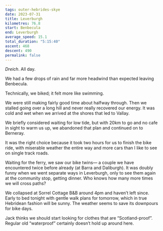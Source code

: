 ```yaml
---
tags: outer-hebrides-skye
date: 2023-07-31
title: Leverburgh
kilometres: 76.8
start: Benbecula
end: Leverburgh
average_speed: 15.1
total_duration: "5:15:40"
ascent: 468
descent: 490
permalink: false
---
```


*Dreich*. All day.

We had a few drops of rain and far more headwind than expected leaving Benbecula.

Technically, we biked; it felt more like swimming.

We were still making fairly good time about halfway through. Then we stalled going over a long hill and never really recovered our energy. It was cold and wet when we arrived at the shores that led to Vallay.

We briefly considered waiting for low tide, but with 20km to go and no cafe in sight to warm us up, we abandoned that plan and continued on to Berneray.

It was the right choice because it took two hours for us to finish the bike ride, with miserable weather the entire way and more cars than I like to see on single track roads. 

Waiting for the ferry, we saw our bike twins— a couple we have encountered twice before already (at Barra and Daliburgh). It was doubly funny when we went separate ways in Leverburgh, only to see them again at the community stop, getting dinner. Who knows how many more times we will cross paths?

We collapsed at Sorrel Cottage B&B around 4pm and haven’t left since. Early to bed tonight with gentle walk plans for tomorrow, which in true Hebridean fashion will be sunny. The weather seems to save its downpours for bike days.

Jack thinks we should start looking for clothes that are “Scotland-proof”. Regular old “waterproof” certainly doesn’t hold up around here.